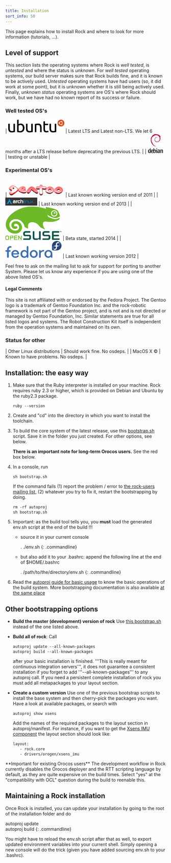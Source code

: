 ```yaml
---
title: Installation
sort_info: 50
---
```


This page explains how to install Rock and where to look for more
information (tutorials, ...).

Level of support
----------------
This section lists the operating systems where Rock is _well tested_, is _untested_ and where the status is _unknown_.
For _well tested_ operating systems, our build server makes sure that Rock builds
fine, and it is known to be actively used. _Untested_ operating systems have
had users (so, it did work at some point), but it is unknown whether it is
still being actively used. Finally, _unknown status_ operating systems are OS's where
Rock should work, but we have had no known report of its success or failure.

### Well tested OS's

| ![Ubuntu](install/ubuntu.png) | Latest LTS and Latest non-LTS. We let 6 months after a LTS release before deprecating the previous LTS. |
| ![Debian](install/debian.png) | testing or unstable |

### Experimental OS's

| ![Gentoo](install/gentoo.gif) | Last known working version end of 2011 |
| ![Arch](install/arch.png) | Last known working version end of 2013 |
| ![OpenSuse](install/opensuse.png) | Beta state, started 2014 |
| ![Fedora](install/fedora.png) | Last known working version 2012 |

Feel free to ask on the mailing list to ask for support for porting to another System.
Please let us know any experience if you are using one of the above listed OS's.

#### Legal Comments
This site is not affiliated with or endorsed by the Fedora Project.
The Gentoo logo is a trademark of Gentoo Foundation Inc. and the rock-robotic framework is not part
of the Gentoo project, and is not and is not directed or managed by Gentoo Foundation, Inc. 
Similar statements are true for all listed logos and systems. The Robot
Construction Kit itself is independent from the operation systems and maintained on its own.

### Status for other 

| Other Linux distributions | Should work fine. No osdeps. |
| MacOS X &copy; | Known to have problems. No osdeps. |

Installation: the easy way
--------------------------

 1. Make sure that the Ruby interpreter is installed on your machine. Rock
    requires ruby 2.3 or higher, which is provided on Debian and Ubuntu by
    the ruby2.3 package.

    ~~~
    ruby --version
    ~~~

 2. Create and "cd" into the directory in which you want to install the toolchain.
 3. To build the core system of the latest release, use this
    [bootstrap.sh](https://raw.githubusercontent.com/rock-core/buildconf/master/bootstrap.sh)
    script. Save it in the folder you just created. For other options, see
    below.

    **There is an important note for long-term Orocos users.** See the red box
    below.

 4. In a console, run
    
    ~~~
    sh bootstrap.sh
    ~~~

    If the command fails (1) report the problem / error to
    [the rock-users mailing
    list](http://www.dfki.de/mailman/cgi-bin/listinfo/rock-users),
    (2) whatever you try to fix it, restart the bootstrapping by doing.

    ~~~
    rm -rf autoproj
    sh bootstrap.sh
    ~~~

 5. Important: as the build tool tells you, you **must** load the generated env.sh script at the end of the build !!!
    * source it in your current console

      . ./env.sh
      {: .commandline}

    * but also add it to your .bashrc: append the following line at the end of
      $HOME/.bashrc
    
      . /path/to/the/directory/env.sh
      {: .commandline}

 6. Read the [autoproj guide for basic usage](autoproj/basic_usage.html) to know the
    basic operations of the build system. More bootstrapping documentation is
    also available [at the same place](autoproj/bootstrap.html)

Other bootstrapping options
---------------------------
 * **Build the master (development) version of rock**
   Use [this bootstrap.sh](https://raw.githubusercontent.com/rock-core/buildconf/master/bootstrap.sh) instead of the one listed above.
 * **Build all of rock**: Call 
  
   ~~~
   autoproj update --all-known-packages
   autoproj build --all-known-packages
   ~~~

   after your basic installation is finished. '''This is really meant for continuous integration servers''', it does not guarantee 
   a consistent installation if you forget to add '''--all-known-packages''' to any autoproj call.
   If you need a persistent complete installation of rock you must add all metapackages to your layout section.
 * **Create a custom version**
   Use one of the previous bootstrap scripts to install the base system and then
   cherry-pick the packages you want. Have a look at available packages, or
   search with 
   ~~~
   autoproj show xsens
   ~~~
   Add the names of the required packages to the
   layout section in autoproj/manifest. For instance,  if you want to
   get the [Xsens IMU component](https://github.com/rock-drivers/drivers-xsens_imu)
   the layout section should look like:

       layout:
          - rock.core
          - drivers/orogen/xsens_imu

<div class="warning" markdown="1">
**Important for existing Orocos users** The development workflow in Rock
currently disables the Orocos deployer and the RTT scripting language by
default, as they are quite expensive on the build times. Select "yes" at the
"compatibility with OCL" question during the build to reenable this.
</div>

Maintaining a Rock installation
----------------------------------

Once Rock is installed, you can update your installation by going to the root of the
installation folder and do

autoproj update <br/>
autoproj build
{: .commandline}

You might have to reload the env.sh script after that as well, to export updated environment variables into your current shell. Simply opening a new console will do the trick (given you have added sourcing env.sh to your .bashrc).

